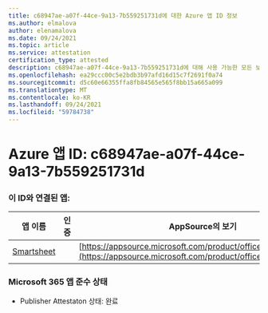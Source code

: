 ```yaml
---
title: c68947ae-a07f-44ce-9a13-7b559251731d에 대한 Azure 앱 ID 정보
ms.author: elmalova
author: elenamalova
ms.date: 09/24/2021
ms.topic: article
ms.service: attestation
certification_type: attested
description: c68947ae-a07f-44ce-9a13-7b559251731d에 대해 사용 가능한 모든 보안 및 규정 준수 정보입니다.
ms.openlocfilehash: ea29ccc00c5e2bdb3b97afd16d15c7f2691f0a74
ms.sourcegitcommit: d5c60e66355ffa8fb84565e565f8bb15a665a099
ms.translationtype: MT
ms.contentlocale: ko-KR
ms.lasthandoff: 09/24/2021
ms.locfileid: "59784738"
---
```

# <a name="azure-app-id-c68947ae-a07f-44ce-9a13-7b559251731d"></a>Azure 앱 ID: c68947ae-a07f-44ce-9a13-7b559251731d


### <a name="apps-associated-with-this-id"></a>이 ID와 연결된 앱:
| **앱 이름** | **인증** | **AppSource의 보기** |
|--------------|---------------|-----------------------|
| [Smartsheet](https://docs.microsoft.com/microsoft-365-app-certification/forward/WA104380975) |  | [https://appsource.microsoft.com/product/office/WA104380975](https://appsource.microsoft.com/product/office/WA104380975) |

### <a name="microsoft-365-app-compliance-status"></a>Microsoft 365 앱 준수 상태
- Publisher Attestaton 상태: 완료
